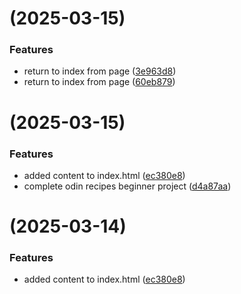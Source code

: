 #  (2025-03-15)


### Features

* return to index from page ([3e963d8](https://github.com/DewVine/The-Odin-Project/commit/3e963d8eff1bd072877ab8f572e9f17165df64c0))
* return to index from page ([60eb879](https://github.com/DewVine/The-Odin-Project/commit/60eb879f5cb75357b50da43ffde63425ebdac6a1))



#  (2025-03-15)


### Features

* added content to index.html ([ec380e8](https://github.com/DewVine/The-Odin-Project/commit/ec380e8e0d85f919da6a2eea2cd7ce40c3537422))
* complete odin recipes beginner project ([d4a87aa](https://github.com/DewVine/The-Odin-Project/commit/d4a87aa6cee0349b14b8f2ccc12db6f815b6f6c8))



#  (2025-03-14)


### Features

* added content to index.html ([ec380e8](https://github.com/DewVine/The-Odin-Project/commit/ec380e8e0d85f919da6a2eea2cd7ce40c3537422))


